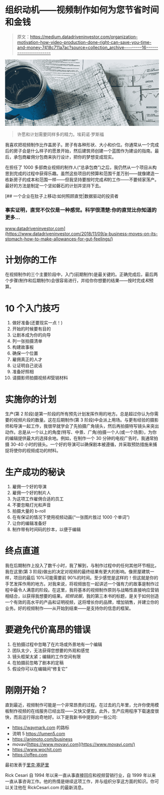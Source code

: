 # 组织动机——视频制作如何为您节省时间和金钱

> 原文：<https://medium.datadriveninvestor.com/organization-motivation-how-video-production-done-right-can-save-you-time-and-money-7418c711a7ac?source=collection_archive---------16----------------------->

![](img/24f631f6eb041ce07f092ca7f6f447d4.png)

> 许愿和计划需要同样多的精力。埃莉诺·罗斯福

我喜欢把视频制作比作盖房子。房子有各种形状、大小和价位。你通常从一个完成后的房子会是什么样子的愿景开始，然后建筑师创建一个蓝图作为建设的指南。最后，承包商雇佣分包商来执行设计，把你的梦想变成现实。

在担任了 1000 多部商业视频的制作人(“总承包商”)之后，我仍然从一个项目从构思到完成的过程中获得乐趣。虽然这些项目的预算和范围千差万别——就像建造一栋新房子的成本和范围一样——但我坚持要按时完成*和*的工作——不要倾家荡产。最好的方法是制定一个坚如磐石的计划并坚持下去。

[](https://www.datadriveninvestor.com/2018/11/09/a-business-moves-on-its-stomach-how-to-make-allowances-for-gut-feelings/) [## 一个企业在肚子上移动:如何照顾直觉|数据驱动的投资者

### 事实证明，直觉不仅仅是一种感觉。科学很清楚:你的直觉比你知道的更多…

www.datadriveninvestor.com](https://www.datadriveninvestor.com/2018/11/09/a-business-moves-on-its-stomach-how-to-make-allowances-for-gut-feelings/) 

# 计划你的工作

在视频制作的三个主要阶段中，入门(前期制作)是最关键的。正确完成后，最后两个步骤(制作和后期制作)会很容易进行，并给你你想要的结果——按时完成*和*预算。

# 10 个入门技巧

1.  做好准备(还要现实一点！)
2.  开始的时候要有目的
3.  让剧本成为你的向导
4.  列一张拍摄清单
5.  构建故事板
6.  确保一个位置
7.  雇佣真正的人才
8.  让证明自己说话
9.  准备好照相
10.  请摄影师拍摄视频*和*营销材料

# 实施你的计划

生产(第 2 阶段)是第一阶段的所有预先计划发挥作用的地方。总是超过你认为你需要的视频片段的数量。这在后期制作(第 3 阶段)中会派上用场。与更有经验的摄影师和导演一起工作，我很早就学会了先拍摄广角镜头，然后再拍摄特写镜头来突出动作。总是从一个以上的角度(特写、中景、广角)拍摄一个人(或一个场景)，为你的编辑提供最大的选择余地。例如，在制作一个 30 分钟的电视广告时，我通常拍摄 30-40 小时的镜头。一个好的导演可以确保剧本被遵循，并采取预防措施来捕捉将使你的视频成功的材料。

# 生产成功的秘诀

1.  雇佣一个好的导演
2.  雇佣一个好的制片人
3.  为这项工作雇佣合适的员工
4.  不要忽略灯光和声音
5.  拍摄大量的 b-roll
6.  在有保证的情况下使用视频动画(“一张图片胜过 1000 个单词”)
7.  让你的编辑准备好
8.  制作带有时间码的抄本，以便于编辑

# 终点直道

我在后期制作上投入了数千小时，我了解到，与制作过程中的任何其他环节相比，我在这里(第 3 阶段)做出的决定对视频的最终结果有更大的影响。像房屋建筑一样，项目的最后 10%可能需要前 90%的时间。至少感觉是这样的！但这就是你的手艺发挥作用的地方。对我来说，将视频放在一起讲述一个强有力的故事是制作过程中最令人满意的阶段。在这里，我将基本的视频制作原则与战略性直接响应营销相结合，以获得我想要的结果。*视频说服*，我的第三本书的标题，是关于如何创造一个有效的高水平的产品和证明视频，这将增长你的品牌，增加销售，并建立你的业务。好的视频制作——从开始到结束——是支持你的信息的框架。

# 要避免代价高昂的错误

1.  在拍摄过程中忽略了在片场或外景地有一个编辑
2.  团队太少，无法获得您想要的外观和感觉
3.  镜头框架太紧；编辑的工作空间有限
4.  在拍摄前忽略了剧本的定稿
5.  假设你可以在编辑间“修复它”

# 刚刚开始？

直到最近，视频制作可能是一个非常昂贵的过程。在过去的几年里，允许你使用模板制作视频的在线服务已经出现——又快又便宜。此外，生产应用程序下载速度很快，而且运行得出奇地好。以下是我新书中提到的一些公司:

*   https://waymark.com 的路标
*   流明 5 https://lumen5.com
*   https://animoto.com/business
*   movavi[https://www.movavi.com](https://www.movavi.com/)
*   https://www.wochit.com
*   https://offeo.com

最初发表于[里克·塞萨里](https://rickcesari.com/organization-motivation-how-video-production-done-right-can-save-you-time-and-money/)

Rick Cesari 自 1994 年以来一直从事直接回应和视频营销行业，自 1999 年以来一直从事咨询工作。他的热情是继续这项工作，并与组织分享这方面的知识。你可以关注他在 RickCesari.com 的最新消息。